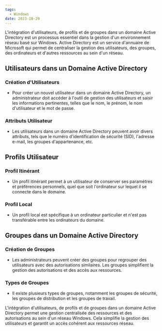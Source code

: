 ```yaml
---
tags:
  - Windows
date: 2023-10-29
---
```


L'intégration d'utilisateurs, de profils et de groupes dans un domaine Active Directory est un processus essentiel dans la gestion d'un environnement réseau basé sur Windows. Active Directory est un service d'annuaire de Microsoft qui permet de centraliser la gestion des utilisateurs, des groupes, des ordinateurs et d'autres ressources au sein d'un réseau.

## Utilisateurs dans un Domaine Active Directory

### Création d'Utilisateurs
- Pour créer un nouvel utilisateur dans un domaine Active Directory, un administrateur doit accéder à l'outil de gestion des utilisateurs et saisir les informations pertinentes, telles que le nom, le prénom, le nom d'utilisateur et le mot de passe.

### Attributs Utilisateur
- Les utilisateurs dans un domaine Active Directory peuvent avoir divers attributs, tels que le numéro d'identification de sécurité (SID), l'adresse e-mail, les groupes d'appartenance, etc.

## Profils Utilisateur

### Profil Itinérant
- Un profil itinérant permet à un utilisateur de conserver ses paramètres et préférences personnels, quel que soit l'ordinateur sur lequel il se connecte dans le domaine.

### Profil Local
- Un profil local est spécifique à un ordinateur particulier et n'est pas transférable entre les ordinateurs du domaine.

## Groupes dans un Domaine Active Directory

### Création de Groupes
- Les administrateurs peuvent créer des groupes pour regrouper des utilisateurs avec des autorisations similaires. Les groupes simplifient la gestion des autorisations et des accès aux ressources.

### Types de Groupes
- Il existe plusieurs types de groupes, notamment les groupes de sécurité, les groupes de distribution et les groupes de travail.

L'intégration d'utilisateurs, de profils et de groupes dans un domaine Active Directory permet une gestion centralisée des ressources et des autorisations au sein d'un réseau Windows. Cela simplifie la gestion des utilisateurs et garantit un accès cohérent aux ressources réseau.
